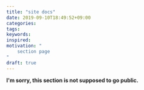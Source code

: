 ```yaml
---
title: "site docs"
date: 2019-09-10T18:49:52+09:00
categories:
tags:
keywords:
inspired:
motivation: "
    section page
"
draft: true
---
```


**I'm sorry, this section is not supposed to go public.**